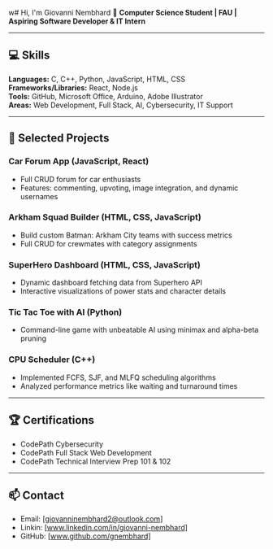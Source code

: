 w# Hi, I'm Giovanni Nembhard 👋
**Computer Science Student | FAU | Aspiring Software Developer & IT Intern** 

---

## 💻 Skills
**Languages:** C, C++, Python, JavaScript, HTML, CSS  
**Frameworks/Libraries:** React, Node.js  
**Tools:** GitHub, Microsoft Office, Arduino, Adobe Illustrator  
**Areas:** Web Development, Full Stack, AI, Cybersecurity, IT Support  

---

## 🚀 Selected Projects
### Car Forum App (JavaScript, React)
- Full CRUD forum for car enthusiasts  
- Features: commenting, upvoting, image integration, and dynamic usernames  

### Arkham Squad Builder (HTML, CSS, JavaScript)
- Build custom Batman: Arkham City teams with success metrics  
- Full CRUD for crewmates with category assignments  

### SuperHero Dashboard (HTML, CSS, JavaScript)
- Dynamic dashboard fetching data from Superhero API  
- Interactive visualizations of power stats and character details  

### Tic Tac Toe with AI (Python)
- Command-line game with unbeatable AI using minimax and alpha-beta pruning  

### CPU Scheduler (C++)
- Implemented FCFS, SJF, and MLFQ scheduling algorithms  
- Analyzed performance metrics like waiting and turnaround times  

---

## 🏆 Certifications
- CodePath Cybersecurity  
- CodePath Full Stack Web Development  
- CodePath Technical Interview Prep 101 & 102  

---

## 📫 Contact
- Email: [giovanninembhard2@outlook.com] 
- Linkin: [www.linkedin.com/in/giovanni-nembhard]
-  GitHub: [www.github.com/gnembhard]

